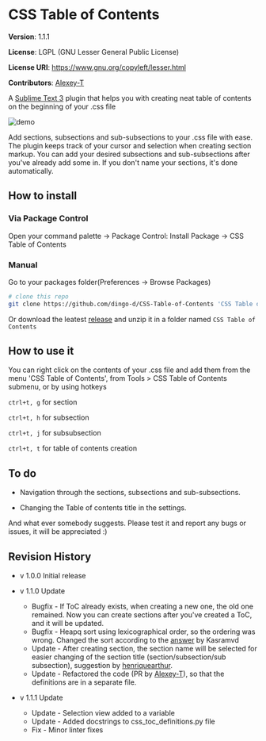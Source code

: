 # CSS Table of Contents

**Version**: 1.1.1

**License**: LGPL (GNU Lesser General Public License)

**License URI**: https://www.gnu.org/copyleft/lesser.html

**Contributors**: [Alexey-T](https://github.com/Alexey-T)

A [Sublime Text 3](http://www.sublimetext.com) plugin that helps you with creating
neat table of contents on the beginning of your .css file

![demo](http://i.imgur.com/RD053Tm.gif)

Add sections, subsections and sub-subsections to your .css file with ease. The plugin
keeps track of your cursor and selection when creating section markup.
You can add your desired subsections and sub-subsections after you've already add some in.
If you don't name your sections, it's done automatically.

## How to install

### Via Package Control
Open your command palette -> Package Control: Install Package -> CSS Table of Contents

### Manual

Go to your packages folder(Preferences -> Browse Packages)
```bash
# clone this repo
git clone https://github.com/dingo-d/CSS-Table-of-Contents 'CSS Table of Contents'
```
Or download the leatest [release](https://github.com/dingo-d/CSS-Table-of-Contents/releases)
and unzip it in a folder named `CSS Table of Contents`

## How to use it

You can right click on the contents of your .css file and add them from the menu
'CSS Table of Contents', from Tools > CSS Table of Contents submenu, or by using hotkeys

`ctrl+t, g` for section

`ctrl+t, h` for subsection

`ctrl+t, j` for subsubsection

`ctrl+t, t` for table of contents creation

## To do

- Navigation through the sections, subsections and sub-subsections.

- Changing the Table of contents title in the settings.

And what ever somebody suggests. Please test it and report any bugs or issues, it will be appreciated :)

## Revision History

* v 1.0.0 Initial release

* v 1.1.0 Update
  * Bugfix - If ToC already exists, when creating a new one, the old one remained.
    		 Now you can create sections after you've created a ToC, and it will be updated.
  * Bugfix - Heapq sort using lexicographical order, so the ordering was wrong. Changed the sort
  			 according to the [answer](http://stackoverflow.com/a/39675262/629127) by Kasramvd
  * Update - After creating section, the section name will be selected for
    		 easier changing of the section title (section/subsection/sub subsection), suggestion
    		 by [henriquearthur](https://github.com/henriquearthur).
  * Update - Refactored the code (PR by [Alexey-T](https://github.com/Alexey-T)), so that the definitions are in a separate file.


* v 1.1.1 Update
  * Update - Selection view added to a variable
  * Update - Added docstrings to css_toc_definitions.py file
  * Fix - Minor linter fixes